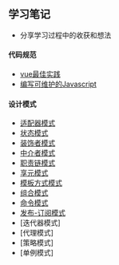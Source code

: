 ## 学习笔记

- 分享学习过程中的收获和想法

#### 代码规范

- [vue最佳实践](https://github.com/Jouryjc/blog/issues/1)
- [编写可维护的Javascript](https://github.com/Jouryjc/blog/issues/2)


#### 设计模式

- [适配器模式](https://github.com/Jouryjc/blog/issues/5)
- [状态模式](https://github.com/Jouryjc/blog/issues/6)
- [装饰者模式](https://github.com/Jouryjc/blog/issues/7)
- [中介者模式](https://github.com/Jouryjc/blog/issues/8)
- [职责链模式](https://github.com/Jouryjc/blog/issues/9)
- [享元模式](https://github.com/Jouryjc/blog/issues/10)
- [模板方式模式](https://github.com/Jouryjc/blog/issues/11)
- [组合模式](https://github.com/Jouryjc/blog/issues/12)
- [命令模式](https://github.com/Jouryjc/blog/issues/13)
- [发布-订阅模式](https://github.com/Jouryjc/blog/issues/14)
- [迭代器模式]
- [代理模式]
- [策略模式]
- [单例模式]

